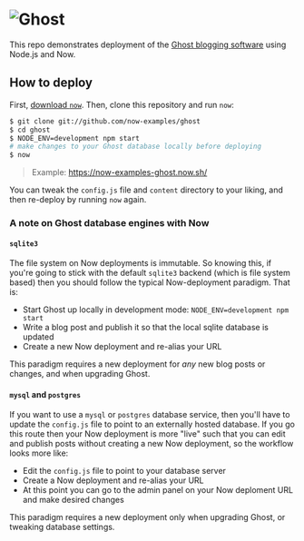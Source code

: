 # <img src="https://cloud.githubusercontent.com/assets/120485/18661790/cf942eda-7f17-11e6-9eb6-9c65bfc2abd8.png" alt="Ghost" />

This repo demonstrates deployment of the [Ghost blogging
software](https://ghost.org/) using Node.js and Now.

## How to deploy

First, [download `now`](https://zeit.co/download). Then, clone this
repository and run `now`:

```bash
$ git clone git://github.com/now-examples/ghost
$ cd ghost
$ NODE_ENV=development npm start
# make changes to your Ghost database locally before deploying
$ now
```

> Example: https://now-examples-ghost.now.sh/

You can tweak the `config.js` file and `content` directory to your liking, and
then re-deploy by running `now` again.

### A note on Ghost database engines with Now

#### `sqlite3`

The file system on Now deployments is immutable. So knowing this, if you're
going to stick with the default `sqlite3` backend (which is file system
based) then you should follow the typical Now-deployment paradigm. That is:

 * Start Ghost up locally in development mode: `NODE_ENV=development npm start`
 * Write a blog post and publish it so that the local sqlite database is updated
 * Create a new Now deployment and re-alias your URL

This paradigm requires a new deployment for _any_ new blog posts or changes,
and when upgrading Ghost.

#### `mysql` and `postgres`

If you want to use a `mysql` or `postgres` database service, then you'll have
to update the `config.js` file to point to an externally hosted database.
If you go this route then your Now deployment is more "live" such that you can
edit and publish posts without creating a new Now deployment, so the workflow
looks more like:

 * Edit the `config.js` file to point to your database server
 * Create a Now deployment and re-alias your URL
 * At this point you can go to the admin panel on your Now deploment URL and make desired changes

This paradigm requires a new deployment only when upgrading Ghost, or tweaking database settings.
